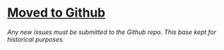 # [Moved to Github](https://github.com/Beaver6813/phpGSB) #
_Any new issues must be submitted to the Github repo. This base kept for historical purposes._